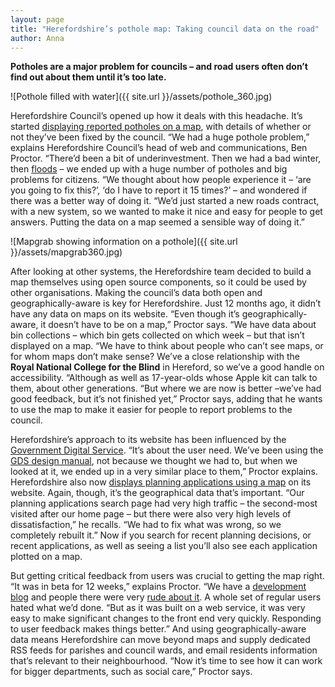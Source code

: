 ```yaml
---
layout: page
title: "Herefordshire’s pothole map: Taking council data on the road"
author: Anna
---
```


__Potholes are a major problem for councils – and road users often don’t find out about them until it’s too late.__

![Pothole filled with water]({{ site.url }}/assets/pothole_360.jpg)

Herefordshire Council’s opened up how it deals with this headache. It’s started [displaying reported potholes on a map](https://www.herefordshire.gov.uk/transport-and-highways/maintenance/potholes/potholes-map), with details of whether or not they’ve been fixed by the council. “We had a huge pothole problem,” explains Herefordshire Council’s head of web and communications, Ben Proctor. “There’d been a bit of underinvestment. Then we had a bad winter, then [floods](http://www.herefordtimes.com/pictures/galleries/2014_januaryfloods/0/) – we ended up with a huge number of potholes and big problems for citizens. “We thought about how people experience it – ‘are you going to fix this?’, ‘do I have to report it 15 times?’ – and wondered if there was a better way of doing it. “We’d just started a new roads contract, with a new system, so we wanted to make it nice and easy for people to get answers. Putting the data on a map seemed a sensible way of doing it.”

![Mapgrab showing information on a pothole]({{ site.url }}/assets/mapgrab360.jpg)

After looking at other systems, the Herefordshire team decided to build a map themselves using open source components, so it could be used by other organisations. Making the council’s data both open and geographically-aware is key for Herefordshire. Just 12 months ago, it didn’t have any data on maps on its website. “Even though it’s geographically-aware, it doesn’t have to be on a map,” Proctor says. “We have data about bin collections – which bin gets collected on which week – but that isn’t displayed on a map. “We have to think about people who can’t see maps, or for whom maps don’t make sense? We’ve a close relationship with the __Royal National College for the Blind__ in Hereford, so we’ve a good handle on accessibility. “Although as well as 17-year-olds whose Apple kit can talk to them, about other generations. “But where we are now is better –we’ve had good feedback, but it’s not finished yet,” Proctor says, adding that he wants to use the map to make it easier for people to report problems to the council.

Herefordshire’s approach to its website has been influenced by the [Government Digital Service](https://gds.blog.gov.uk/). “It’s about the user need. We’ve been using the [GDS design manual](https://www.gov.uk/service-manual), not because we thought we had to, but when we looked at it, we ended up in a very similar place to them,” Proctor explains. Herefordshire also now [displays planning applications using a map](https://www.herefordshire.gov.uk/planning-and-building-control/development-control/planning-applications) on its website. Again, though, it’s the geographical data that’s important. “Our planning applications search page had very high traffic – the second-most visited after our home page – but there were also very high levels of dissatisfaction,” he recalls. “We had to fix what was wrong, so we completely rebuilt it.” Now if you search for recent planning decisions, or recent applications, as well as seeing a list you’ll also see each application plotted on a map.

But getting critical feedback from users was crucial to getting the map right. “It was in beta for 12 weeks,” explains Proctor. “We have a [development blog](https://www.herefordshire.gov.uk/blog) and people there were very [rude about it](https://www.herefordshire.gov.uk/2014/may/a-simpler-way-to-find-planning-applications). A whole set of regular users hated what we’d done. “But as it was built on a web service, it was very easy to make significant changes to the front end very quickly. Responding to user feedback makes things better.” And using geographically-aware data means Herefordshire can move beyond maps and supply dedicated RSS feeds for parishes and council wards, and email residents information that’s relevant to their neighbourhood. “Now it’s time to see how it can work for bigger departments, such as social care,” Proctor says.
